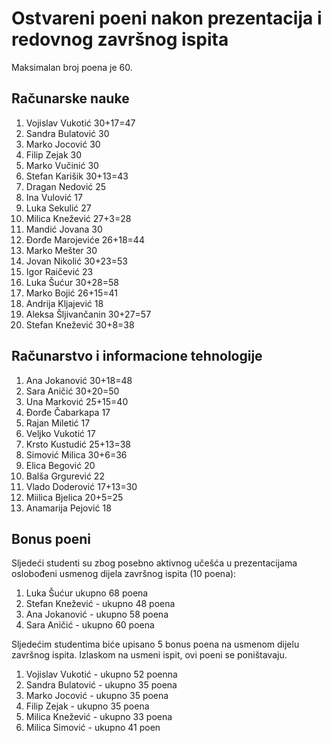 # Ostvareni poeni nakon prezentacija i redovnog završnog ispita

Maksimalan broj poena je 60.

## Računarske nauke
1. Vojislav Vukotić 30+17=47
2. Sandra Bulatović 30
3. Marko Jocović 30
4. Filip Zejak 30
5. Marko Vučinić 30
6. Stefan Karišik 30+13=43
7. Dragan Nedović 25
8. Ina Vulović 17
9. Luka Sekulić 27
10. Milica Knežević 27+3=28
11. Mandić Jovana 30
12. Đorđe Marojeviće 26+18=44
13. Marko Mešter 30
14. Jovan Nikolić 30+23=53
15. Igor Raičević 23
16. Luka Šućur 30+28=58
17. Marko Bojić 26+15=41
18. Andrija Kljajević 18
19. Aleksa Šljivančanin 30+27=57
20. Stefan Knežević 30+8=38

## Računarstvo i informacione tehnologije
1. Ana Jokanović 30+18=48
2. Sara Aničić 30+20=50
3. Una Marković 25+15=40
4. Đorđe Čabarkapa 17
5. Rajan Miletić 17
6. Veljko Vukotić 17
7. Krsto Kustudić 25+13=38
8. Simović Milica 30+6=36
9. Elica Begović 20
10. Balša Grgurević 22
11. Vlado Doderović 17+13=30
12. Miilica Bjelica 20+5=25
13. Anamarija Pejović 18

## Bonus poeni

Sljedeći studenti su zbog posebno aktivnog učešća u prezentacijama oslobođeni usmenog dijela završnog ispita (10 poena):
1. Luka Šućur ukupno 68 poena
2. Stefan Knežević - ukupno 48 poena
3. Ana Jokanović - ukupno 58 poena
4. Sara Aničić - ukupno 60 poena

Sljedećim studentima biće upisano 5 bonus poena na usmenom dijelu završnog ispita. Izlaskom na usmeni ispit, ovi poeni se poništavaju.
1. Vojislav Vukotić - ukupno 52 poenna
2. Sandra Bulatović - ukupno 35 poena
3. Marko Jocović - ukupno 35 poena
4. Filip Zejak - ukupno 35 poena
5. Milica Knežević - ukupno 33 poena
6. Milica Simović - ukupno 41 poen
